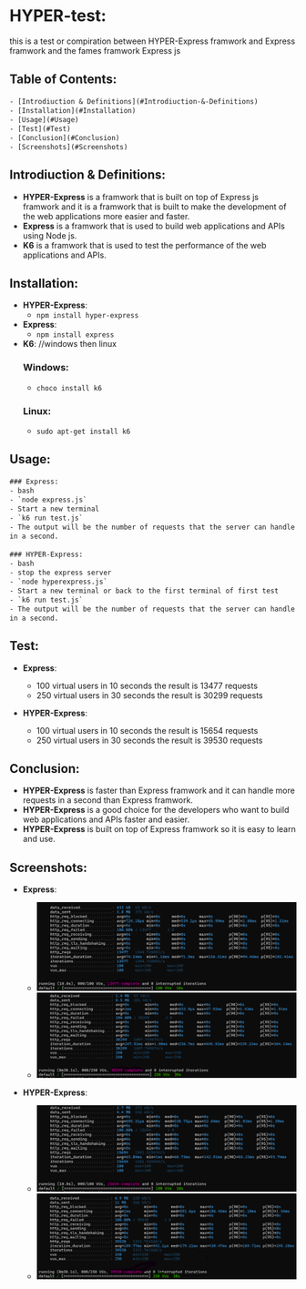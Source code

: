 

# HYPER-test:


this is a test or compiration between HYPER-Express framwork and Express framwork and the fames framwork Express js 

## Table of Contents:
    - [Introdiuction & Definitions](#Introdiuction-&-Definitions)
    - [Installation](#Installation)
    - [Usage](#Usage)
    - [Test](#Test)
    - [Conclusion](#Conclusion)
    - [Screenshots](#Screenshots)

## Introdiuction & Definitions:

- **HYPER-Express** is a framwork that is built on top of Express js framwork and it is a framwork that is built to make the development of the web applications more easier and faster.
- **Express** is a framwork that is used to build web applications and APIs using Node js.
- **K6** is a framwork that is used to test the performance of the web applications and APIs.

## Installation:

- **HYPER-Express**:
    - `npm install hyper-express`
- **Express**:
    - `npm install express`
- **K6**:
    //windows then linux
    ### Windows:
    - `choco install k6`
    ### Linux:
    - `sudo apt-get install k6`

## Usage:

    ### Express:
    - bash 
    - `node express.js`
    - Start a new terminal
    - `k6 run test.js`
    - The output will be the number of requests that the server can handle in a second.

    ### HYPER-Express:
    - bash
    - stop the express server
    - `node hyperexpress.js`
    - Start a new terminal or back to the first terminal of first test 
    - `k6 run test.js`
    - The output will be the number of requests that the server can handle in a second.

## Test:

- **Express**:
    - 100 virtual users in 10 seconds  the result is 13477 requests
    - 250 virtual users in 30 seconds the result is 30299 requests

- **HYPER-Express**:
    - 100 virtual users in 10 seconds the result is 15654 requests
    - 250 virtual users in 30 seconds the result is 39530 requests


## Conclusion:

- **HYPER-Express** is faster than Express framwork and it can handle more requests in a second than Express framwork.
- **HYPER-Express** is a good choice for the developers who want to build web applications and APIs faster and easier.
- **HYPER-Express** is built on top of Express framwork so it is easy to learn and use.



## Screenshots:

- **Express**:
    - ![Express](./screenShoots/express.png)
    - ![Express](./screenShoots/express2.png)

- **HYPER-Express**:
    - ![HYPER-Express](./screenShoots/hyperexpress.png)
    - ![HYPER-Express](./screenShoots/hyperexpress2.png)